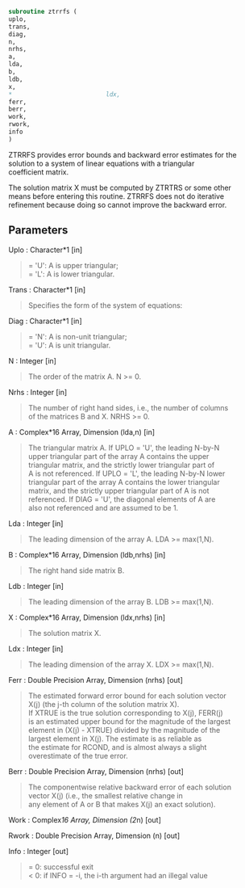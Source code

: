 ```fortran  
subroutine ztrrfs (  
uplo,  
trans,  
diag,  
n,  
nrhs,  
a,  
lda,  
b,  
ldb,  
x,  
*                          ldx,  
ferr,  
berr,  
work,  
rwork,  
info  
)  
```  
  
ZTRRFS provides error bounds and backward error estimates for the  
solution to a system of linear equations with a triangular  
coefficient matrix.  
  
The solution matrix X must be computed by ZTRTRS or some other  
means before entering this routine.  ZTRRFS does not do iterative  
refinement because doing so cannot improve the backward error.  
  
## Parameters  
Uplo : Character*1 [in]  
> = 'U':  A is upper triangular;  
> = 'L':  A is lower triangular.  
  
Trans : Character*1 [in]  
> Specifies the form of the system of equations:  
  
Diag : Character*1 [in]  
> = 'N':  A is non-unit triangular;  
> = 'U':  A is unit triangular.  
  
N : Integer [in]  
> The order of the matrix A.  N >= 0.  
  
Nrhs : Integer [in]  
> The number of right hand sides, i.e., the number of columns  
> of the matrices B and X.  NRHS >= 0.  
  
A : Complex*16 Array, Dimension (lda,n) [in]  
> The triangular matrix A.  If UPLO = 'U', the leading N-by-N  
> upper triangular part of the array A contains the upper  
> triangular matrix, and the strictly lower triangular part of  
> A is not referenced.  If UPLO = 'L', the leading N-by-N lower  
> triangular part of the array A contains the lower triangular  
> matrix, and the strictly upper triangular part of A is not  
> referenced.  If DIAG = 'U', the diagonal elements of A are  
> also not referenced and are assumed to be 1.  
  
Lda : Integer [in]  
> The leading dimension of the array A.  LDA >= max(1,N).  
  
B : Complex*16 Array, Dimension (ldb,nrhs) [in]  
> The right hand side matrix B.  
  
Ldb : Integer [in]  
> The leading dimension of the array B.  LDB >= max(1,N).  
  
X : Complex*16 Array, Dimension (ldx,nrhs) [in]  
> The solution matrix X.  
  
Ldx : Integer [in]  
> The leading dimension of the array X.  LDX >= max(1,N).  
  
Ferr : Double Precision Array, Dimension (nrhs) [out]  
> The estimated forward error bound for each solution vector  
> X(j) (the j-th column of the solution matrix X).  
> If XTRUE is the true solution corresponding to X(j), FERR(j)  
> is an estimated upper bound for the magnitude of the largest  
> element in (X(j) - XTRUE) divided by the magnitude of the  
> largest element in X(j).  The estimate is as reliable as  
> the estimate for RCOND, and is almost always a slight  
> overestimate of the true error.  
  
Berr : Double Precision Array, Dimension (nrhs) [out]  
> The componentwise relative backward error of each solution  
> vector X(j) (i.e., the smallest relative change in  
> any element of A or B that makes X(j) an exact solution).  
  
Work : Complex*16 Array, Dimension (2*n) [out]  
  
Rwork : Double Precision Array, Dimension (n) [out]  
  
Info : Integer [out]  
> = 0:  successful exit  
> < 0:  if INFO = -i, the i-th argument had an illegal value  
  
